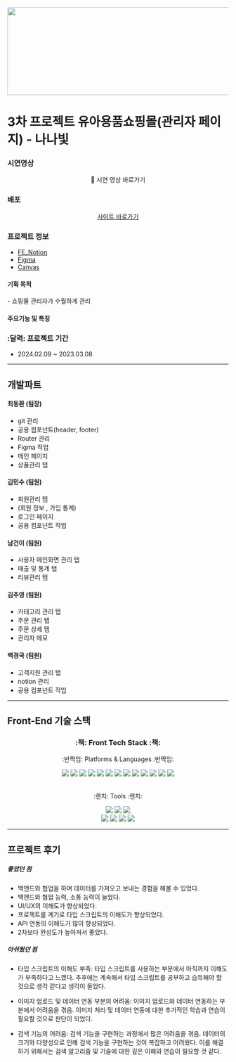 <div align= "center">
</div>

<img src="/public/assets/images/logo.svg" width="1000" height="200">

# 3차 프로젝트 유아용품쇼핑몰(관리자 페이지) - 나나빛

<h3>시연영상</h3>
<div align="center">
    <span>
        🔹
        <a herf="https://www.youtube.com/watch?v=QSKiyPgRrgo" target="_blank">
            시연 영상 바로가기
        </a>
    </span>
</div>
<h3>배포</h3>

<div align="center">
    <span>
        <a href="http://192.168.0.144:5223/" target="_blank">
            사이트 바로가기
        </a>    
    </span>
</div>

### 프로젝트 정보

- [FE_Notion](https://wood-onyx-616.notion.site/2-3-35eebf3e408949bca9d14b46898de209?pvs=4)
- [Figma](https://www.figma.com/file/2LF6tijPo3RfGidZy3dFKw/%EB%82%98%EB%82%98%EB%B9%9B?type=design&node-id=54894-17504&mode=design&t=LccG4OWm9CniJzaD-0)
- [Canvas](https://www.canva.com/design/DAF7cAd55q4/zjtbiY0R7UnDk2lfO_1zvg/view?utm_content=DAF7cAd55q4&utm_campaign=designshare&utm_medium=link&utm_source=editor)

<h4>기획 목적</h4>
- 쇼핑물 관리자가 수월하게 관리<br/>

<h4>주요기능 및 특징</h4>

### :달력: 프로젝트 기간

- 2024.02.09 ~ 2023.03.08

---

## 개발파트

#### 최동환 (팀장)

- git 관리
- 공용 컴포넌트(header, footer)
- Router 관리
- Figma 작업
- 메인 페이지
- 상품관리 탭

#### 김민수 (팀원)

- 회원관리 탭
- (회원 정보 , 가입 통계)
- 로그인 페이지
- 공용 컴포넌트 작업

#### 남건이 (팀원)

- 사용자 메인화면 관리 탭
- 매출 및 통계 탭
- 리뷰관리 탭

#### 김주영 (팀원)

- 카테고리 관리 탭
- 주문 관리 탭
- 주문 상세 탭
- 관리자 메모

#### 백경국 (팀원)

- 고객지원 관리 탭
- notion 관리
- 공용 컴포넌트 작업

---

## Front-End 기술 스택

<div align=center>
    <h3>:책: Front Tech Stack :책:</h3>
    <p>:반짝임: Platforms & Languages :반짝임:</p>
</div>
<div align="center">
    <img src="https://img.shields.io/badge/React-61DAFB?style=flat&logo=react&logoColor=white" />
    <img src="https://img.shields.io/badge/ReactRouter-CA4245?style=flat&logo=reactrouter&logoColor=white" />
    <img src="https://img.shields.io/badge/axios-5A29E4?style=flat&logo=axios&logoColor=white" />
    <img src="https://img.shields.io/badge/JavaScript-F7DF1E?style=flat&logo=JavaScript&logoColor=white" />
    <img src="https://img.shields.io/badge/StyledComponents-DB7093?style=flat&logo=styledcomponents&logoColor=white" />
    <img src="https://img.shields.io/badge/CSS3-1572B6?style=flat&logo=CSS3&logoColor=white" />
    <img src="https://img.shields.io/badge/HTML5-E34F26?style=flat&logo=HTML5&logoColor=white" />
    <img src="https://img.shields.io/badge/Sass-CC6699?style=flat&for-the-badge&logo=Sass&logoColor=white">
    <img src="https://img.shields.io/badge/Redux-764ABC?style=flat-for&logo=Redux&logoColor=white">
    <img src="https://img.shields.io/badge/Node.js-339933?style=flat&for-the-badge&logo=Node.js&logoColor=white">
    <img src="https://img.shields.io/badge/Ant Design-0170FE?style=flat&for-the-badge&logo=Ant Design&logoColor=white">
    <img src="https://img.shields.io/badge/Swiper-6332F6?style=flat&for-the-badge&logo=Swiper&logoColor=white">
    <img src="https://img.shields.io/badge/-TypeScript-007ACC?style=flat&logo=typescript&logoColor=white">
    <br />
</div>
<br />
<div align=center>
    <p>:렌치: Tools :렌치:</p>
    <img src="https://img.shields.io/badge/Visual%20Studio%20Code-007ACC?style=flat&logo=VisualStudioCode&logoColor=white" />
    <img src="https://img.shields.io/badge/Prettier-F7B93E?style=flat&logo=Prettier&logoColor=white" />
    <img src="https://img.shields.io/badge/Eslint-4B32C3?style=flat&logo=eslint&logoColor=white" />
  <br />
    <img src="https://img.shields.io/badge/GitHub-181717?style=flat&logo=GitHub&logoColor=white" />
    <img src="https://img.shields.io/badge/slack-4A154B?style=flat&logo=slack&logoColor=white" />
    <img src="https://img.shields.io/badge/notion-000000?style=flat&logo=notion&logoColor=white" />
    <img src="https://img.shields.io/badge/Figma-F24E1E?style=flat-square&logo=FigmalogoColor=white">
</div>

---

## 프로젝트 후기

##### 좋았던 점

- 백엔드와 협업을 하며 데이터를 가져오고 보내는 경험을 해볼 수 있었다.
- 백엔드와 협업 능력, 소통 능력이 늘었다.
- UI/UX의 이해도가 향상되었다.
- 프로젝트를 계기로 타입 스크립트의 이해도가 향상되었다.
- API 연동의 이해도가 많이 향상되었다.
- 2차보다 완성도가 높아져서 좋았다.

##### 아쉬웠던 점

- 타입 스크립트의 이해도 부족: 타입 스크립트를 사용하는 부분에서 아직까지 이해도가 부족하다고 느꼈다. 추후에는 계속해서 타입 스크립트를 공부하고 습득해야 할 것으로 생각 같다고 생각이 들었다.

- 이미지 업로드 및 데이터 연동 부분의 어려움: 이미지 업로드와 데이터 연동하는 부분에서 어려움을 겪음. 이미지 처리 및 데이터 연동에 대한 추가적인 학습과 연습이 필요할 것으로 판단이 되었다.

- 검색 기능의 어려움: 검색 기능을 구현하는 과정에서 많은 어려움을 겪음. 데이터의 크기와 다양성으로 인해 검색 기능을 구현하는 것이 복잡하고 어려웠다. 이를 해결하기 위해서는 검색 알고리즘 및 기술에 대한 깊은 이해와 연습이 필요할 것 같다.
